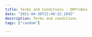```yaml
---
title: Terms and Conditions - DKProbes
date: "2021-04-30T22:40:32.169Z"
description: Terms and conditions
tags: ["random"]

---
```


